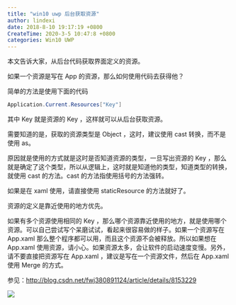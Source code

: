 ```yaml
---
title: "win10 uwp 后台获取资源"
author: lindexi
date: 2018-8-10 19:17:19 +0800
CreateTime: 2020-3-5 10:47:8 +0800
categories: Win10 UWP
---
```


本文告诉大家，从后台代码获取界面定义的资源。

<!--more-->



如果一个资源是写在 App 的资源，那么如何使用代码去获得他？

简单的方法是使用下面的代码

```csharp
Application.Current.Resources["Key"]

```

其中 Key 就是资源的 Key ，这样就可以从后台获取资源。

需要知道的是，获取的资源类型是 Object ，这时，建议使用 cast 转换，而不是使用 as。

原因就是使用的方式就是这时是否知道资源的类型，一旦写出资源的 Key ，那么就是确定了这个类型，所以从逻辑上，这时就是知道他的类型，知道类型的转换，就使用 cast 的方法。cast 的方法指使用括号的方法强转。

如果是在 xaml 使用，请直接使用 staticResource 的方法就好了。

资源的定义是靠近使用的地方优先。

如果有多个资源使用相同的 Key ，那么哪个资源靠近使用的地方，就是使用哪个资源。可以自己尝试写个呆磨试试，看起来很容易做的样子。如果一个资源写在 App.xaml 那么整个程序都可以用，而且这个资源不会被释放。所以如果想在 App.xaml 使用资源，请小心。如果资源太多，会让软件的启动速度变慢。另外，请不要直接把资源写在 App.xaml ，建议是写在一个资源文件，然后在 App.xaml 使用 Merge 的方式。

参见：http://blog.csdn.net/fwj380891124/article/details/8153229

![](http://image.acmx.xyz/34fdad35-5dfe-a75b-2b4b-8c5e313038e2%2F20178885742.jpg)

 

